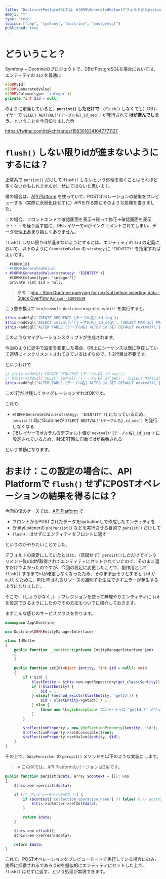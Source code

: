 ```yaml
---
title: "Doctrine+PostgreSQLでは、#[ORM\GeneratedValue]デフォルトだとpersistしただけでidが進む"
emoji: "🎻"
type: "tech"
topics: ["php", "symfony", "doctrine", "postgresql"]
published: true
---
```


# どういうこと？

Symfony + Doctrineのプロジェクトで、DBがPostgreSQLな場合においては、エンティティの `$id` を普通に

```php
#[ORM\Id]
#[ORM\GeneratedValue]
#[ORM\Column(type: 'integer')]
private ?int $id = null;
```

のように定義していると、**`persist()` しただけで** （`flush()` しなくても）DBレイヤーで `SELECT NEXTVAL('{テーブル名}_id_seq')` が発行されて **idが進んでしまう**、ということを今日知りました😳

https://twitter.com/ttskch/status/1583018341047771137

# `flush()` しない限りidが進まないようにするには？

正常系で `persist()` だけして `flush()` しないという処理を書くことはそれほど多くないかもしれませんが、ゼロではないと思います。

僕の場合は、[API Platform](https://api-platform.com/) を使っていて、POSTオペレーションの結果をプレビューする（実際に永続化はせずに）APIを作る際にそのような処理を書きました。

この場合、フロントエンドで確認画面を表示→戻って修正→確認画面を表示→・・・を繰り返す度に、DBレイヤーでidがインクリメントされてしまい、データ管理上あまり嬉しくありません。

`flush()` しない限りidが進まないようにするには、エンティティの `$id` の定義において、以下のように `GeneratedValue` の `strategy` に `'IDENTITY'` を指定すればよいです。

```diff
  #[ORM\Id]
- #[ORM\GeneratedValue]
+ #[ORM\GeneratedValue(strategy: 'IDENTITY')]
  #[ORM\Column(type: 'integer')]
  private ?int $id = null;
```

> 参考：[php - Stop Doctrine querying for nextval before inserting data - Stack Overflow `#answer-53090519`](https://stackoverflow.com/questions/53074729/stop-doctrine-querying-for-nextval-before-inserting-data#answer-53090519)

こう書き換えて `bin/console doctrine:migrations:diff` を実行すると、

```php
$this->addSql('CREATE SEQUENCE {テーブル名}_id_seq');
$this->addSql('SELECT setval(\'{テーブル名}_id_seq\', (SELECT MAX(id) FROM {テーブル名}))');
$this->addSql('ALTER TABLE {テーブル名} ALTER id SET DEFAULT nextval(\'{テーブル名}_id_seq\')');
```

このようなマイグレーションスクリプトが生成されます。

今回のように途中で設定を変更した場合、DB上にシーケンスは既に存在していて適切にインクリメントされてきているはずなので、1-2行目は不要です。

というわけで

```php
// $this->addSql('CREATE SEQUENCE {テーブル名}_id_seq');
// $this->addSql('SELECT setval(\'{テーブル名}_id_seq\', (SELECT MAX(id) FROM {テーブル名}))');
$this->addSql('ALTER TABLE {テーブル名} ALTER id SET DEFAULT nextval(\'{テーブル名}_id_seq\')');
```

この1行だけ残してマイグレーションすればOKです。

これで、

* `#[ORM\GeneratedValue(strategy: 'IDENTITY')]` になっているため、`persist()` 時にDcotrineが `SELECT NEXTVAL('{テーブル名}_id_seq')` を発行しなくなる
* DBレイヤーでidカラムのデフォルト値が `nextval('{テーブル名}_id_seq')` に設定されているため、INSERT時に自動でidが採番される

という挙動になります。

# おまけ：この設定の場合に、API Platformで `flush()` せずにPOSTオペレーションの結果を得るには？

今回の僕のケースでは、[API Platform](https://api-platform.com/) で

* フロントからPOSTされたデータをhydrationして作成したエンティティを
* EntityListenerの `prePersist()` などを実行させる目的で `persist()` だけして
* `flush()` はせずにエンティティをフロントに返す

というのがやりたいことでした。

デフォルトの設定にしていたときは、（意図せず）`persist()`しただけでインクリメント後のidが取得されてエンティティにセットされていたので、そのまま返すだけでよかったのですが、今回の設定に変更したことで、副作用として `flush()` するまでidが確定しなくなったため、そのまま返そうとすると `$id` が `null` なために、IRIと呼ばれるリソースの識別子を生成できずエラーが発生するようになりました。

そこで、（しょうがなく、）リフレクションを使って無理やりエンティティに `$id` を設定できるようにしたのでその方法もついでに紹介しておきます。

まずこんな感じのサービスクラスを作ります。

```php
namespace App\Doctrine;

use Doctrine\ORM\EntityManagerInterface;

class IdSetter
{
    public function __construct(private EntityManagerInterface $em)
    {
    }

    public function setId(object $entity, ?int $id = null): void
    {
        if (!$id) {
            $lastEntity = $this->em->getRepository(get_class($entity))->findOneBy([], ['id' => 'desc']);
            if (!$lastEntity) {
                $id = 1;
            } elseif (method_exists($lastEntity, 'getId')) {
                $id = $lastEntity->getId() + 1;
            } else {
                throw new \LogicException('エンティティに "getId()" メソッドがありません。');
            }
        }

        $reflectionProperty = new \ReflectionProperty($entity, 'id');
        $reflectionProperty->setAccessible(true);
        $reflectionProperty->setValue($entity, $id);
    }
}
```

その上で、`DataPersister` の `persist()` メソッドを以下のような実装にします。

> ※ この例では、API Platformのバージョンは2系です。

```php
public function persist($data, array $context = []): Foo
{
    $this->em->persist($data);

    if (/* プレビューモードの場合 */) {
        if ($context['collection_operation_name'] ?? false) { // postの場合のみidを採番
            $this->idSetter->setId($data);
        }

        return $data;
    }

    $this->em->flush();
    $this->em->refresh($data);

    return $data;
}
```

これで、POSTオペレーションをプレビューモードで実行している場合にのみ、実際に採番されるであろうidを擬似的にエンティティにセットした上で、`flush()` はせずに返す、という処理が実現できます。
